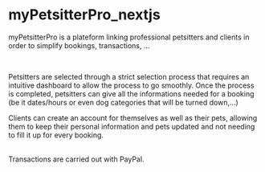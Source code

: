 # myPetsitterPro_nextjs
<p>
myPetsitterPro is a plateform linking professional petsitters and clients in order to simplify bookings, transactions, ...
</p>
<br>
<p>  
Petsitters are selected through a strict selection process that requires an intuitive dashboard to allow the process to go smoothly. Once the process is completed, petsitters can give all the informations needed for a booking (be it dates/hours or even dog categories that will be turned down,...)
</p>
<p> 
Clients can create an account for themselves as well as their pets, allowing them to keep their personal information and pets updated and not needing to fill it up for every booking.
</p>
<br>
Transactions are carried out with PayPal.
